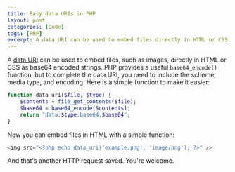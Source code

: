```yaml
---
title: Easy data URIs in PHP
layout: post
categories: [Code]
tags: [PHP]
excerpt: A data URI can be used to embed files directly in HTML or CSS as base64 encoded strings. Here is a quick PHP function to do just that.
---
```


A [data URI](https://developer.mozilla.org/en-US/docs/Web/HTTP/data_URIs) can be used to embed files, such as images, directly in HTML or CSS as base64 encoded strings. PHP provides a useful `base64_encode()` function, but to complete the data URI, you need to include the scheme, media type, and encoding. Here is a simple function to make it easier:

~~~~~~~~ php
function data_uri($file, $type) {
    $contents = file_get_contents($file);
    $base64 = base64_encode($contents);
    return "data:$type;base64,$base64";
}
~~~~~~~~

Now you can embed files in HTML with a simple function:

~~~~~~~~ php
<img src="<?php echo data_uri('example.png', 'image/png'); ?>" />
~~~~~~~~

And that's another HTTP request saved. You're welcome.
